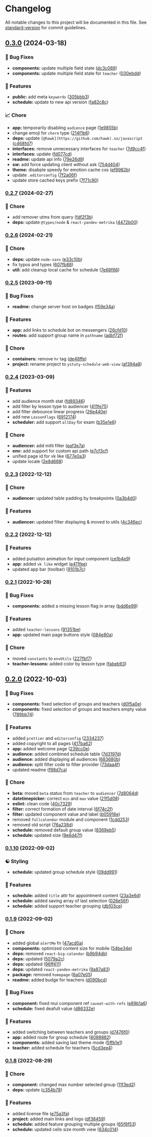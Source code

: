 # Changelog

All notable changes to this project will be documented in this file. See [standard-version](https://github.com/conventional-changelog/standard-version) for commit guidelines.

## [0.3.0](https://github.com/YSTUty/ystuty-schedule-web-view/compare/v0.2.7...v0.3.0) (2024-03-18)


### 🐛 Bug Fixes

* **components:** update multiple field state ([dc3c089](https://github.com/YSTUty/ystuty-schedule-web-view/commit/dc3c089f1568d13f76bf1b218dc94d73fb4bd213))
* **components:** update multiple field state for `teacher` ([030ebdd](https://github.com/YSTUty/ystuty-schedule-web-view/commit/030ebdd9698a8736f301ccdf4de946a3186a069f))


### 🚀 Features

* **public:** add meta `keywords` ([305bbb3](https://github.com/YSTUty/ystuty-schedule-web-view/commit/305bbb398f75e06c1699b573dd1eb1c7d9dfbe3b))
* **schedule:** update to new api version ([fa82c8c](https://github.com/YSTUty/ystuty-schedule-web-view/commit/fa82c8c98aafca3cfca0d0b43db73f48f0cfc3c7))


### 📈 Chore

* **app:** temporarily disabling `audience` page ([1e9855b](https://github.com/YSTUty/ystuty-schedule-web-view/commit/1e9855bae2d18837dc03dcea6b730d52f47c0b1c))
* change emoji for `chore` type ([214f1b6](https://github.com/YSTUty/ystuty-schedule-web-view/commit/214f1b60f9f38232c12abab10fc7d689644c8cd7))
* **deps:** update `[@hawk](https://github.com/hawk).so/javascript` ([c468fd7](https://github.com/YSTUty/ystuty-schedule-web-view/commit/c468fd71197148017b6a3a8a037332c9140861a8))
* **interfaces:** remove unnecessary interfaces for `teacher` ([7d9cc4f](https://github.com/YSTUty/ystuty-schedule-web-view/commit/7d9cc4fe96f6f9c6b43a2a7942743cc35941d76a))
* **interfaces:** update ([fd077cd](https://github.com/YSTUty/ystuty-schedule-web-view/commit/fd077cd2faf28e46fd169e2a13d1a2cd2b5879a6))
* **readme:** update api info ([79e26d9](https://github.com/YSTUty/ystuty-schedule-web-view/commit/79e26d933e69405317762d6edd7d2163065cc156))
* **sw:** add force updating client without ask ([754d404](https://github.com/YSTUty/ystuty-schedule-web-view/commit/754d404d47f8bde52dbdb6c9581a754c0b7d6ff4))
* **theme:** disabple speedy for emotion cache css ([ef9982b](https://github.com/YSTUty/ystuty-schedule-web-view/commit/ef9982b7a171f2c75bd7efb625a6e3e689cb0275))
* update `.editorconfig` ([7f2a06f](https://github.com/YSTUty/ystuty-schedule-web-view/commit/7f2a06f28b6486d539b04fd6132073a693402974))
* update store cached keys prefix ([7f71c90](https://github.com/YSTUty/ystuty-schedule-web-view/commit/7f71c902794707cac7d2ff231a27b476b6be644c))

### [0.2.7](https://github.com/YSTUty/ystuty-schedule-web-view/compare/v0.2.6...v0.2.7) (2024-02-27)


### 🧹 Chore

* add remover utms from query ([fdf2f3b](https://github.com/YSTUty/ystuty-schedule-web-view/commit/fdf2f3bfa88cb96c6418d62af50e3e952c5c851d))
* **deps:** update `@types/node` & `react-yandex-metrika` ([4472b00](https://github.com/YSTUty/ystuty-schedule-web-view/commit/4472b00abd41ed898b8d406dfd7e1a64dcf4914b))

### [0.2.6](https://github.com/YSTUty/ystuty-schedule-web-view/compare/v0.2.5...v0.2.6) (2024-02-21)


### 🧹 Chore

* **deps:** update `node-sass` ([e33c10b](https://github.com/YSTUty/ystuty-schedule-web-view/commit/e33c10b73c7c3bbfc16121137b3be04c831fc0b6))
* fix typos and types ([607fb88](https://github.com/YSTUty/ystuty-schedule-web-view/commit/607fb888587de1b03f582d8b5f2813cfdacb7181))
* **util:** add cleanup local cache for schedule ([7e68f66](https://github.com/YSTUty/ystuty-schedule-web-view/commit/7e68f66f9b2427e3a7992005734d1b8cac0c870d))

### [0.2.5](https://github.com/YSTUty/ystuty-schedule-web-view/compare/v0.2.4...v0.2.5) (2023-09-11)


### 🐛 Bug Fixes

* **readme:** change server host on badges ([f59e34a](https://github.com/YSTUty/ystuty-schedule-web-view/commit/f59e34aa4186de7ff2159ae8d2f9d03b70f12a01))


### 🚀 Features

* **app:** add links to schedule bot on messengers ([26cfd10](https://github.com/YSTUty/ystuty-schedule-web-view/commit/26cfd10738c79a263ca57e50ea6ff2392c676a07))
* **routes:** add support group name in `pathname` ([adbf72f](https://github.com/YSTUty/ystuty-schedule-web-view/commit/adbf72f0cdd00165eee9ab4519dcce9ad9fd96c3))


### 🧹 Chore

* **containers:** remove `hr` tag ([de48ffe](https://github.com/YSTUty/ystuty-schedule-web-view/commit/de48ffeffd7f806b7d9fbe35fea88d03da7ced8b))
* **project:** rename project to `ystuty-schedule-web-view` ([af394a8](https://github.com/YSTUty/ystuty-schedule-web-view/commit/af394a8cbfdd066daab827b9e1c43f93b358d641))

### [0.2.4](https://github.com/YSTUty/ystuty-schedule-web-view/compare/v0.2.3...v0.2.4) (2023-03-09)


### 🚀 Features

* add audience month stat ([fd89346](https://github.com/YSTUty/ystuty-schedule-web-view/commit/fd89346ef6952cf57c366feac6db57df1b144b57))
* add filter by lesson type to audiencer ([411fe75](https://github.com/YSTUty/ystuty-schedule-web-view/commit/411fe75a29fa878fc6818f816b24e4d08494f74e))
* add filter debounce linear progress ([26e440e](https://github.com/YSTUty/ystuty-schedule-web-view/commit/26e440e5d417e3cba5c271f78401a620415017b7))
* add new `LessonFlags` ([6912174](https://github.com/YSTUty/ystuty-schedule-web-view/commit/6912174a1399f50cf07084b6c178218398ae5dee))
* **scheduler:** add support `allDay` for exam ([b35e1e6](https://github.com/YSTUty/ystuty-schedule-web-view/commit/b35e1e6b6c482875802db6f835ac5d28644f74ab))


### 🧹 Chore

* **audiencer:** add milti filter ([eaf3e7a](https://github.com/YSTUty/ystuty-schedule-web-view/commit/eaf3e7a9073ef91488b903b9569dc9a05eea7cf6))
* **env:** add support for custom api path ([e7cf3cf](https://github.com/YSTUty/ystuty-schedule-web-view/commit/e7cf3cff757a0d5e5a17ba8f65f3e18ae863b57a))
* unified page id for vk like ([677e0a3](https://github.com/YSTUty/ystuty-schedule-web-view/commit/677e0a387ff9e45f66a6c1d1e92053b2b14d8ae7))
* update locale ([2e8d668](https://github.com/YSTUty/ystuty-schedule-web-view/commit/2e8d6684dd9db94fb8fa2dab12e2de1c1066fbeb))

### [0.2.3](https://github.com/YSTUty/ystuty-schedule-web-view/compare/v0.2.2...v0.2.3) (2022-12-12)


### 🧹 Chore

* **audiencer:** updated table padding by breakpoints ([0a3b4d0](https://github.com/YSTUty/ystuty-schedule-web-view/commit/0a3b4d03f65939e5e65b1aa4cd1f93316aca5ad1))


### 🚀 Features

* **audiencer:** updated filter displaying & moved to utils ([4c346ec](https://github.com/YSTUty/ystuty-schedule-web-view/commit/4c346ec9c04213797ea1fe97a5ce3a3cb0e9ef98))

### [0.2.2](https://github.com/YSTUty/ystuty-schedule-web-view/compare/v0.2.1...v0.2.2) (2022-12-12)


### 🚀 Features

* added pulsation animation for input component ([ce1b4e9](https://github.com/YSTUty/ystuty-schedule-web-view/commit/ce1b4e9b7bbdab57e6f5f27577a43a1971b4bf33))
* **app:** added `vk like` widget ([e411fee](https://github.com/YSTUty/ystuty-schedule-web-view/commit/e411fee5075c259b0dc17f4595c170089540a995))
* updated app bar (toolbar) ([9101b7c](https://github.com/YSTUty/ystuty-schedule-web-view/commit/9101b7c5f228bf1e1ef6177686a34780a85aee29))

### [0.2.1](https://github.com/YSTUty/ystuty-schedule-web-view/compare/v0.2.0...v0.2.1) (2022-10-28)


### 🐛 Bug Fixes

* **components:** added a missing lesson flag in array ([bdd6e99](https://github.com/YSTUty/ystuty-schedule-web-view/commit/bdd6e991c3cda3c370c1a59112b90103382b1e27))


### 🚀 Features

* added `teacher-lessons` ([91351be](https://github.com/YSTUty/ystuty-schedule-web-view/commit/91351be70ec658b4b4de9d1be8a9ff46cf871995))
* **app:** updated main page buttons style ([084e80a](https://github.com/YSTUty/ystuty-schedule-web-view/commit/084e80ac3ec13be4a0a1c15c18aa5cab863431b6))


### 🧹 Chore

* moved `constants` to `envUtils` ([227fbf7](https://github.com/YSTUty/ystuty-schedule-web-view/commit/227fbf71d8d37876e109e7702db985997e84df14))
* **teacher-lessons:** added color by lesson type ([fabeb93](https://github.com/YSTUty/ystuty-schedule-web-view/commit/fabeb9388007a35940aef99cf5f297b51582ebf5))

## [0.2.0](https://github.com/YSTUty/ystuty-schedule-web-view/compare/v0.1.10...v0.2.0) (2022-10-03)


### 🐛 Bug Fixes

* **components:** fixed selection of groups and teachers ([d0f5a0e](https://github.com/YSTUty/ystuty-schedule-web-view/commit/d0f5a0e3c7e3b4bfe9bd4ff41a521614dabfe49e))
* **components:** fixed selection of groups and teachers empty value ([789bb74](https://github.com/YSTUty/ystuty-schedule-web-view/commit/789bb746090180e44122a0dea5888478f20f9652))


### 🚀 Features

* added `prettier` and `editorconfig` ([2334237](https://github.com/YSTUty/ystuty-schedule-web-view/commit/23342378d2b50e15984de441b81f8f4ec20d0e9a))
* added copyright to all pages ([417ba62](https://github.com/YSTUty/ystuty-schedule-web-view/commit/417ba6226d1a9d9702677139ccf1f4ef79b13eb5))
* **app:** added welcome page ([239cc0e](https://github.com/YSTUty/ystuty-schedule-web-view/commit/239cc0e1b0861058bac03ff186873d617a34b97e))
* **audience:** added combined schedule table ([7d3197d](https://github.com/YSTUty/ystuty-schedule-web-view/commit/7d3197dd4a4cb1cc7272eaa1e182f3468e37196a))
* **audience:** added displaying all audiences ([683680b](https://github.com/YSTUty/ystuty-schedule-web-view/commit/683680b83c32dbf6cc8d28840612ad552aa097bf))
* **audience:** split filter code to filter provider ([73daa4f](https://github.com/YSTUty/ystuty-schedule-web-view/commit/73daa4f594a5633f2f2d0fef843d7e3f4da7324c))
* updated readme ([f98d7ca](https://github.com/YSTUty/ystuty-schedule-web-view/commit/f98d7cab207c46f42ac9721f9988bb70542eafd4))


### 🧹 Chore

* **beta:** moved `beta` status from `teacher` to `audiencer` ([7d8064d](https://github.com/YSTUty/ystuty-schedule-web-view/commit/7d8064d01efb15bb197a24e8f2b30d99fd024ef5))
* **datetimepicker:** correct `min` and `max` value ([21f5d08](https://github.com/YSTUty/ystuty-schedule-web-view/commit/21f5d08dfa389ab46d95d66ad4775e518cd7419e))
* **eslint:** clean code ([40c7329](https://github.com/YSTUty/ystuty-schedule-web-view/commit/40c73294fcd5f7abff66c4dbfa1bff6c790ade2d))
* **filter:** correct formation of date interval ([6f74c2f](https://github.com/YSTUty/ystuty-schedule-web-view/commit/6f74c2f25b201cf379bea1f1340ffce6ce68b95e))
* **filter:** updated component value and label ([b05916e](https://github.com/YSTUty/ystuty-schedule-web-view/commit/b05916ed82e086a8d3c9cccde19e9098914e217f))
* removed `fullcalendar` module and component ([1cdd253](https://github.com/YSTUty/ystuty-schedule-web-view/commit/1cdd2538c5d5fc22535ee7bfac1201c17661106d))
* removed old script ([76a238d](https://github.com/YSTUty/ystuty-schedule-web-view/commit/76a238d6e2435365cc39684caf497b46beb053e5))
* **schedule:** removed default group value ([8369eb5](https://github.com/YSTUty/ystuty-schedule-web-view/commit/8369eb5d664736bde8b9914e5d6ce4f840747ca9))
* **schedule:** updated size ([9e6d47f](https://github.com/YSTUty/ystuty-schedule-web-view/commit/9e6d47f3d900fb2e4266a01776aa7d19fd3e0940))

### [0.1.10](https://github.com/YSTUty/ystuty-schedule-web-view/compare/v0.1.9...v0.1.10) (2022-09-02)


### ☯ Styling

* **schedule:** updated group schedule style ([09dd991](https://github.com/YSTUty/ystuty-schedule-web-view/commit/09dd991bcde920ff352ec994d62dbb4644642d12))


### 🚀 Features

* **schedule:** added `title` attr for appointment content ([23a3e6d](https://github.com/YSTUty/ystuty-schedule-web-view/commit/23a3e6ddc1d1c5f7fa1f626577a4cb0bfa72a231))
* **schedule:** added saving array of last selection ([026e56f](https://github.com/YSTUty/ystuty-schedule-web-view/commit/026e56fcafec6c051354edc5ec035690371e243d))
* **schedule:** added support teacher grouping ([db103ce](https://github.com/YSTUty/ystuty-schedule-web-view/commit/db103ce8f0fb7abbd8ac378107a4cb6d2aec9115))

### [0.1.9](https://github.com/YSTUty/ystuty-schedule-web-view/compare/v0.1.8...v0.1.9) (2022-09-02)


### 🧹 Chore

* added global `alertMe` fn ([47acd0a](https://github.com/YSTUty/ystuty-schedule-web-view/commit/47acd0adc8ec73fcd80e292f572f5dff10f01dfe))
* **components:** optimized content size for mobile ([54be34e](https://github.com/YSTUty/ystuty-schedule-web-view/commit/54be34e2313eebb8ae91e85565efff21f85e642f))
* **deps:** removed `react-big-calendar` ([b9b94db](https://github.com/YSTUty/ystuty-schedule-web-view/commit/b9b94db3107dbe508b7dc57bc53cd3afd0c54fec))
* **deps:** updated ([5079a2c](https://github.com/YSTUty/ystuty-schedule-web-view/commit/5079a2c3e87bd842fbde07236d23cd3d70b0d785))
* **deps:** updated ([96ff411](https://github.com/YSTUty/ystuty-schedule-web-view/commit/96ff411ea2747bc2684bb7b0f79f632cc19cdc8e))
* **deps:** updated `react-yandex-metrika` ([9a87a83](https://github.com/YSTUty/ystuty-schedule-web-view/commit/9a87a8331d67ef7e0778ff54bafdcea9c6163907))
* **package:** removed `homepage` ([6a07e05](https://github.com/YSTUty/ystuty-schedule-web-view/commit/6a07e057bfcf8fb637faa3d2af820633eb12a162))
* **readme:** added budge for teachers ([d090bcd](https://github.com/YSTUty/ystuty-schedule-web-view/commit/d090bcdf3e7d937a98756130313f2f19bc8a1ad9))


### 🐛 Bug Fixes

* **component:** fixed mui component ref `caveat-with-refs` ([e89b1a6](https://github.com/YSTUty/ystuty-schedule-web-view/commit/e89b1a6000083b2501114f1364963116e4bad898))
* **schedule:** fixed deafult value ([d86332e](https://github.com/YSTUty/ystuty-schedule-web-view/commit/d86332ed19203f8d5ac9ea5d3ea3cde027b8ebb4))


### 🚀 Features

* added switching between teachers and groups ([d7476f0](https://github.com/YSTUty/ystuty-schedule-web-view/commit/d7476f06ccf4a6d66c7d1d512fafbd95928efa7e))
* **app:** added route for group schedule ([8088882](https://github.com/YSTUty/ystuty-schedule-web-view/commit/808888277472071d76422db375f140d6dc8aad0a))
* **components:** added saving last theme mode ([5ffb1e1](https://github.com/YSTUty/ystuty-schedule-web-view/commit/5ffb1e1582d4974c3a490258dafa299a2e0bb073))
* **teacher:** added schedule for teachers ([5cd3ee4](https://github.com/YSTUty/ystuty-schedule-web-view/commit/5cd3ee454cb1e96ef739aa63fac2b20daee0b3b2))

### [0.1.8](https://github.com/YSTUty/ystuty-schedule-web-view/compare/v0.1.7...v0.1.8) (2022-08-29)


### 🧹 Chore

* **component:** changed max number selected group ([11f3ed2](https://github.com/YSTUty/ystuty-schedule-web-view/commit/11f3ed20bcbf9d239219796c14884bdc824baff4))
* **deps:** update ([c354b78](https://github.com/YSTUty/ystuty-schedule-web-view/commit/c354b785d59c3f8d081d428118a189ef2d43afa4))


### 🚀 Features

* added license file ([e75a3fa](https://github.com/YSTUty/ystuty-schedule-web-view/commit/e75a3faea6ce5444e93dc307af0d21f94123efae))
* **project:** added main links and logo ([df38459](https://github.com/YSTUty/ystuty-schedule-web-view/commit/df384596a34dcf1cf884bdc73fd0263e3c239c12))
* **schedule:** added feature grouping multiple groups ([65f8f53](https://github.com/YSTUty/ystuty-schedule-web-view/commit/65f8f537d4f93887c5eb61f8fb3ef39c45c2b142))
* **schedule:** updated cells size month view ([634c014](https://github.com/YSTUty/ystuty-schedule-web-view/commit/634c014e94a745d2bc36ebc8a20b80c2f7de613b))
